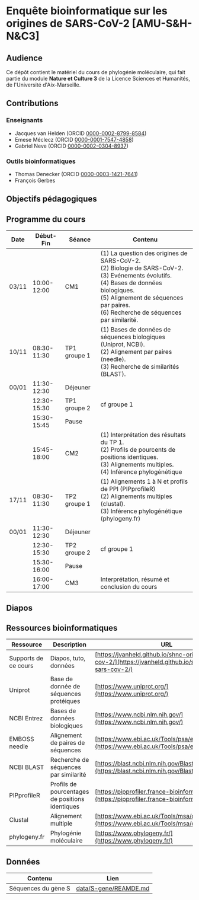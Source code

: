 # Enquête bioinformatique sur les origines de SARS-CoV-2 [AMU-S&H-N&C3] 

## Audience

Ce dépôt contient le matériel du cours de phylogénie moléculaire, qui fait partie du module **Nature et Culture 3** de la Licence Sciences et Humanités, de l'Université d'Aix-Marseille.

## Contributions

### Enseignants

- Jacques van Helden (ORCID [0000-0002-8799-8584](https://orcid.org/0000-0002-8799-8584))
- Emese Méclecz (ORCID [0000-0001-7547-4858](https://orcid.org/0000-0001-7547-4858))
- Gabriel Neve (ORCID [0000-0002-0304-8937](https://orcid.org/0000-0002-0304-8937))

### Outils bioinformatiques

- Thomas Denecker (ORCID [0000-0003-1421-7641](https://orcid.org/0000-0003-1421-7641))
- François Gerbes

## Objectifs pédagogiques

## Programme du cours

| Date | Début-Fin | Séance|Contenu |
| ----- | ----------- | ----------|-------------------- |
 | 03/11 | 10:00-12:00 | CM1 | (1) La question des origines de SARS-CoV-2. <br>(2) Biologie de SARS-CoV-2. <br>(3) Evénements évolutifs.<br>(4) Bases de données biologiques. <br>(5) Alignement de séquences par paires. <br>(6) Recherche de séquences par similarité.  |
 | 10/11 | 08:30-11:30 | TP1 groupe 1 | (1) Bases de données de séquences biologiques (Uniprot, NCBI). <br>(2) Alignement par paires (needle). <br>(3) Recherche de similarités (BLAST).  |
 | 00/01 | 11:30-12:30 | Déjeuner |  |
 |  | 12:30-15:30 | TP1 groupe 2 | cf groupe 1 |
 |  | 15:30-15:45 | Pause |  |
 |  | 15:45-18:00 | CM2 | (1) Interprétation des résultats du TP 1.<br>(2) Profils de pourcents de positions identiques.<br>(3) Alignements multiples. <br>(4) Inférence phylogénétique |
 | 17/11 | 08:30-11:30 | TP2 groupe 1 | (1) Alignements 1 à N et profils de PPI (PIPprofileR)<br>(2) Alignements multiples (clustal).<br>(3) Inférence phylogénétique (phylogeny.fr) |
 | 00/01 | 11:30-12:30 | Déjeuner |  |
 |  | 12:30-15:30 | TP2 groupe 2 | cf groupe 1 |
 |  | 15:30-16:00 | Pause |  |
 |  | 16:00-17:00 | CM3 | Interprétation, résumé et conclusion du cours |
 
 ## Diapos

## Ressources bioinformatiques

 | Ressource | Description | URL |
 | ----------- | -------------------------- | ------------------------------- |
 | Supports de ce cours | Diapos, tuto, données | [https://jvanheld.github.io/shnc-origines-sars-cov-2/](https://jvanheld.github.io/shnc-origines-sars-cov-2/) |
 | Uniprot | Base de donnée de séquences protéiques | [https://www.uniprot.org/](https://www.uniprot.org/) |
 | NCBI Entrez | Bases de données biologiques | [https://www.ncbi.nlm.nih.gov/](https://www.ncbi.nlm.nih.gov/) |
 | EMBOSS needle | Alignement de paires de séquences | [https://www.ebi.ac.uk/Tools/psa/emboss_needle/](https://www.ebi.ac.uk/Tools/psa/emboss_needle/) |
 | NCBI BLAST | Recherche de séquences par similarité | [https://blast.ncbi.nlm.nih.gov/Blast.cgi](https://blast.ncbi.nlm.nih.gov/Blast.cgi) |
 | PIPprofileR | Profils de pourcentages de positions identiques | [https://pipprofiler.france-bioinformatique.fr/](https://pipprofiler.france-bioinformatique.fr/) |
 | Clustal | Alignement multiple | [https://www.ebi.ac.uk/Tools/msa/clustalo/](https://www.ebi.ac.uk/Tools/msa/clustalo/) |
 | phylogeny.fr | Phylogénie moléculaire | [https://www.phylogeny.fr/](https://www.phylogeny.fr/) |
 
## Données


| Contenu | Lien |
|------------------|-------------------------------|
| Séquences du gène S | [data/S-gene/REAMDE.md](data/S-gene/REAMDE.md)
